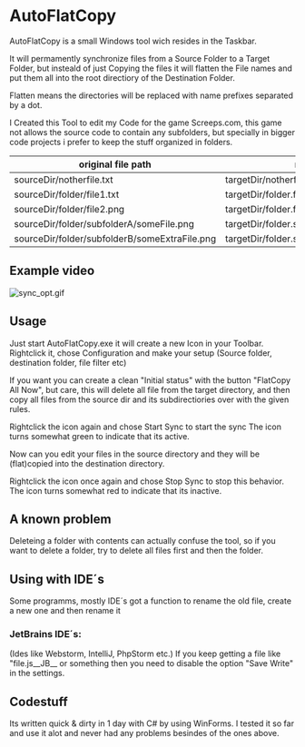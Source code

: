 # AutoFlatCopy

AutoFlatCopy is a small Windows tool wich resides in the Taskbar.

It will permamently synchronize files from a Source Folder to a Target Folder,
but insteald of just Copying the files it will flatten the File names and put them all into the root directiory of the Destination Folder.

Flatten means the directories will be replaced with name prefixes separated by a dot.

I Created this Tool to edit my Code for the game Screeps.com, this game not allows the source code to contain any subfolders,
but specially in bigger code projects i prefer to keep the stuff organized in folders.

original file path | new file path 
--- | --- 
sourceDir/notherfile.txt | targetDir/notherfile.txt 
sourceDir/folder/file1.txt | targetDir/folder.file1.txt 
sourceDir/folder/file2.png | targetDir/folder.file2.png 
sourceDir/folder/subfolderA/someFile.png | targetDir/folder.subfolderA.someFile.png 
sourceDir/folder/subfolderB/someExtraFile.png | targetDir/folder.subfolderB.someExtraFile.png 

## Example video 
![sync_opt.gif](https://s13.postimg.org/oaeu7w97r/sync_opt.gif)
 
## Usage
Just start AutoFlatCopy.exe it will create a new Icon in your Toolbar.
Rightclick it, chose Configuration and make your setup (Source folder, destination folder, file filter etc)
 
If you want you can create a clean "Initial status" with the button "FlatCopy All Now", but care, this will delete all file from the    target directory, and then copy all files from the source dir and its subdirectiories over with the given rules.

Rightclick the icon again and chose Start Sync to start the sync
The icon turns somewhat green to indicate that its active.

Now can you edit your files in the source directory and they will be (flat)copied into the destination directory.

Rightclick the icon once again and chose Stop Sync to stop this behavior.
The icon turns somewhat red to indicate that its inactive.

 ## A known problem
 
 Deleteing a folder with contents can actually confuse the tool, so if you want to delete a folder, try to delete all files first and then the folder.
 
 ## Using with IDE´s
 Some programms, mostly IDE´s got a function to rename the old file, create a new one and then rename it
 
 ### JetBrains IDE´s:
 (Ides like Webstorm, IntelliJ, PhpStorm etc.)
 If you keep getting a file like "file.js__JB__ or something then you need to disable the option "Save Write" in the settings.

## Codestuff
Its written quick & dirty in 1 day with C# by using WinForms.
I tested it so far and use it alot and never had any problems besindes of the ones above.
